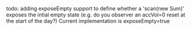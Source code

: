 todo: adding exposeEmpty support to define whether a 'scan(new Sum)' exposes the intial empty state (e.g. do you observer an accVol=0 reset at the start of the day?)
Current implementation is exposeEmpty=true